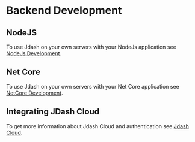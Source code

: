 # Backend Development

## NodeJS
To use Jdash on your own servers with your NodeJs application see [NodeJs Development](./nodejs-dev.md).

## Net Core
To use Jdash on your own servers with your Net Core application see [NetCore Development](./net-core-dev.md).

## Integrating JDash Cloud
To get more information about Jdash Cloud and authentication see [Jdash Cloud](./jdash-cloud.md).